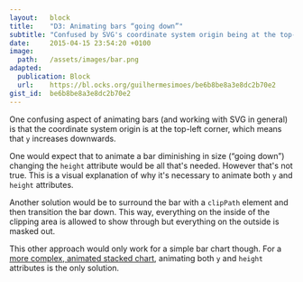 ```yaml
---
layout:   block
title:    "D3: Animating bars “going down”"
subtitle: "Confused by SVG's coordinate system origin being at the top-left corner?"
date:     2015-04-15 23:54:20 +0100
image:
  path:   /assets/images/bar.png
adapted:
  publication: Block
  url:    https://bl.ocks.org/guilhermesimoes/be6b8be8a3e8dc2b70e2
gist_id:  be6b8be8a3e8dc2b70e2
---
```

One confusing aspect of animating bars (and working with SVG in general) is that the coordinate system origin is at the top-left corner, which means that `y` increases downwards.

One would expect that to animate a bar diminishing in size (“going down”) changing the `height` attribute would be all that's needed. However that's not true. This is a visual explanation of why it's necessary to animate both `y` and `height` attributes.

Another solution would be to surround the bar with a `clipPath` element and then transition the bar down. This way, everything on the inside of the clipping area is allowed to show through but everything on the outside is masked out.

This other approach would only work for a simple bar chart though. For a [more complex, animated stacked chart][1], animating both `y` and `height` attributes is the only solution.

[1]: https://bl.ocks.org/guilhermesimoes/8913c15adf7dd2cab53a
